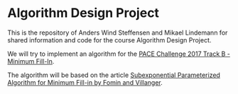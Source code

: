 # Algorithm Design Project
This is the repository of Anders Wind Steffensen and Mikael Lindemann for shared information and code for the course Algorithm Design Project.

We will try to implement an algorithm for the <a href="https://pacechallenge.wordpress.com/pace-2017/track-b-minimum-fill-in/">PACE Challenge 2017 Track B - Minimum Fill-In</a>.

The algorithm will be based on the article <a href="http://epubs.siam.org/doi/pdf/10.1137/11085390X">Subexponential Parameterized Algorithm for Minimum Fill-in by Fomin and Villanger</a>.
